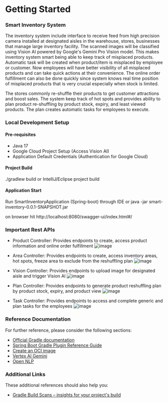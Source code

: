 # Getting Started

### Smart Inventory System

The inventory system include interface to receive feed from high precision camera installed at designated aisles in the warehouse, stores, businesses that manage large inventory facility. The scanned images will be classified using Vision AI powered by Google's Gemini Pro Vision model. This makes inventory system smart being able to keep track of misplaced products. Automatic task will be created when product/item is misplaced by employee or customer. Now employees will have better visibility of all misplaced products and can take quick actions at their convenience. The online order fulfillment can also be done quickly since system knows real time position of misplaced products that is very crucial especially when stock is limited.

The stores commonly re-shuffle their products to get customer attractions and boost sales. The system keep track of hot spots and provides ability to plan product re-shuffling by product stock, expiry, and least viewed products. The plan creates automatic tasks for employees to execute.

### Local Development Setup

#### Pre-requisites

* Java 17
* Google Cloud Project Setup (Access Vision AI)
* Application Default Credentials (Authentication for Google Cloud)

#### Project Build
./gradlew build or IntelliJ/Eclipse project build

#### Application Start
Run SmartInventoryApplication (Spring-boot) through IDE or java -jar smart-inventory-0.0.1-SNAPSHOT.jar

on browser hit http://localhost:8080/swagger-ui/index.html#/

### Important Rest APIs

* Product Controller: Provides endpoints to create, access product information and online order fulfillment
![image](https://github.com/sudhu678/smart-inventory/assets/28265483/f9a61176-7d6b-4c82-9b52-e1be01b8ce62)

* Area Controller: Provides endpoints to create, access inventory areas, hot spots, freeze area to exclude from the reshuffling plan
![image](https://github.com/sudhu678/smart-inventory/assets/28265483/340d8904-9120-4f6b-b7f6-b5e7fb1b9f7a)

* Vision Controller: Provides endpoints to upload image for designated aisle and trigger Vision AI
![image](https://github.com/sudhu678/smart-inventory/assets/28265483/b67e90b7-4190-4bfc-a599-afe6871a0985)

* Plan Controller: Provides endpoints to generate product reshuffling plan by product stock, expiry, and product view
![image](https://github.com/sudhu678/smart-inventory/assets/28265483/f45d4c0b-fe08-4989-b573-71626e040412)

* Task Controller: Provides endpoints to access and complete generic and plan tasks for the employees
![image](https://github.com/sudhu678/smart-inventory/assets/28265483/6e958bfd-5866-4411-9ec9-cf80afecb8ed)


### Reference Documentation

For further reference, please consider the following sections:

* [Official Gradle documentation](https://docs.gradle.org)
* [Spring Boot Gradle Plugin Reference Guide](https://docs.spring.io/spring-boot/docs/3.2.5/gradle-plugin/reference/html/)
* [Create an OCI image](https://docs.spring.io/spring-boot/docs/3.2.5/gradle-plugin/reference/html/#build-image)
* [Vertex AI Gemini](https://docs.spring.io/spring-ai/reference/api/clients/vertexai-gemini-chat.html)
* [Open NLP](https://manual.openlp.org/)

### Additional Links

These additional references should also help you:

* [Gradle Build Scans – insights for your project's build](https://scans.gradle.com#gradle)


